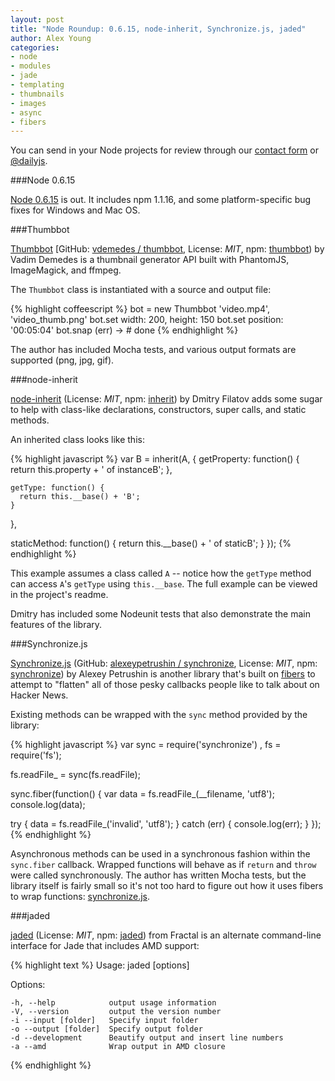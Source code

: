 ```yaml
---
layout: post
title: "Node Roundup: 0.6.15, node-inherit, Synchronize.js, jaded"
author: Alex Young
categories: 
- node
- modules
- jade
- templating
- thumbnails
- images
- async
- fibers
---
```


<div class="intro">
You can send in your Node projects for review through our <a href="/contact.html">contact form</a> or <a href="http://twitter.com/dailyjs">@dailyjs</a>.
</div>

###Node 0.6.15

[Node 0.6.15](http://blog.nodejs.org/2012/04/09/version-0-6-15-stable/) is out.  It includes npm 1.1.16, and some platform-specific bug fixes for Windows and Mac OS.

###Thumbbot

[Thumbbot](http://vdemedes.github.com/thumbbot/) [GitHub: [vdemedes / thumbbot](https://github.com/vdemedes/thumbbot), License: _MIT_, npm: [thumbbot](http://search.npmjs.org/#/thumbbot)) by Vadim Demedes is a thumbnail generator API built with PhantomJS, ImageMagick, and ffmpeg.

The `Thumbbot` class is instantiated with a source and output file:

{% highlight coffeescript %}
bot = new Thumbbot 'video.mp4', 'video_thumb.png'
bot.set width: 200, height: 150
bot.set position: '00:05:04'
bot.snap (err) ->
    # done
{% endhighlight %}

The author has included Mocha tests, and various output formats are supported (png, jpg, gif).

###node-inherit

[node-inherit](https://github.com/dfilatov/node-inherit) (License: _MIT_, npm: [inherit](http://search.npmjs.org/#/inherit)) by Dmitry Filatov adds some sugar to help with class-like declarations, constructors, super calls, and static methods.

An inherited class looks like this:

{% highlight javascript %}
var B = inherit(A, {
    getProperty: function() {
      return this.property + ' of instanceB';
    },

    getType: function() {
      return this.__base() + 'B';
    }
  },

  staticMethod: function() {
    return this.__base() + ' of staticB';
  }
});
{% endhighlight %}

This example assumes a class called `A` -- notice how the `getType` method can access `A`'s `getType` using `this.__base`.  The full example can be viewed in the project's readme.

Dmitry has included some Nodeunit tests that also demonstrate the main features of the library.

###Synchronize.js

[Synchronize.js](http://alexeypetrushin.github.com/synchronize/docs/index.html) (GitHub: [alexeypetrushin / synchronize](https://github.com/alexeypetrushin/synchronize), License: _MIT_, npm: [synchronize](http://search.npmjs.org/#/synchronize)) by Alexey Petrushin is another library that's built on [fibers](https://github.com/laverdet/node-fibers) to attempt to "flatten" all of those pesky callbacks people like to talk about on Hacker News.

Existing methods can be wrapped with the `sync` method provided by the library:

{% highlight javascript %}
var sync = require('synchronize')
  , fs = require('fs');

fs.readFile_ = sync(fs.readFile);

sync.fiber(function() {
  var data = fs.readFile_(__filename, 'utf8');
  console.log(data);

  try {
    data = fs.readFile_('invalid', 'utf8');
  } catch (err) {
    console.log(err);
  }
});
{% endhighlight %}

Asynchronous methods can be used in a synchronous fashion within the `sync.fiber` callback.  Wrapped functions will behave as if `return` and `throw` were called synchronously.  The author has written Mocha tests, but the library itself is fairly small so it's not too hard to figure out how it uses fibers to wrap functions: [synchronize.js](https://github.com/alexeypetrushin/synchronize/blob/master/synchronize.js).

###jaded

[jaded](https://github.com/wearefractal/jaded) (License: _MIT_, npm: [jaded](http://search.npmjs.org/#/jaded)) from Fractal is an alternate command-line interface for Jade that includes AMD support:

{% highlight text %}
  Usage: jaded [options]

  Options:

    -h, --help            output usage information
    -V, --version         output the version number
    -i --input [folder]   Specify input folder
    -o --output [folder]  Specify output folder
    -d --development      Beautify output and insert line numbers
    -a --amd              Wrap output in AMD closure
{% endhighlight %}

